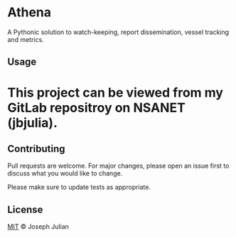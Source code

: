 # Athena

A Pythonic solution to watch-keeping, report dissemination, vessel tracking and metrics.

## Usage

# This project can be viewed from my GitLab repositroy on NSANET (jbjulia).

## Contributing

Pull requests are welcome. For major changes, please open an issue first to discuss what you would like to change.

Please make sure to update tests as appropriate.

## License

[MIT](https://choosealicense.com/licenses/mit/) ©  Joseph Julian
